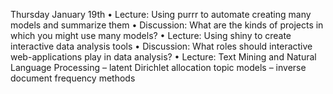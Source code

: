 Thursday January 19th
• Lecture: Using purrr to automate
creating many models and
summarize them
• Discussion: What are the kinds of
projects in which you might use
many models?
• Lecture: Using shiny to create
interactive data analysis tools
• Discussion: What roles should
interactive web-applications play
in data analysis?
• Lecture: Text Mining and Natural
Language Processing
– latent Dirichlet allocation topic
models
– inverse document frequency
methods